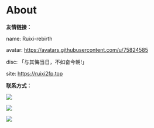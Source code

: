 # About 


**友情链接：**

name: Ruixi-rebirth

avatar: https://avatars.githubusercontent.com/u/75824585

disc: 「与其悔当日，不如奋今朝!」

site: https://ruixi2fp.top

**联系方式：**

[![](https://img.shields.io/badge/Twitter-1DA1F2?style=for-the-badge&logo=twitter&logoColor=white)](https://twitter.com/ruixi_rebirth)

[![](https://img.shields.io/badge/Telegram-2CA5E0?style=for-the-badge&logo=telegram&logoColor=white)](https://t.me/Ruixi_rebirth)

[![](https://img.shields.io/badge/Gmail-D14836?style=for-the-badge&logo=gmail&logoColor=white)](https://mail.google.com/mail/u/0/?fs=1&tf=cm&source=mailto&to=ruixirebirth@gmail.com)
